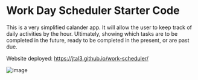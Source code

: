 # Work Day Scheduler Starter Code

This is a very simplified calander app. It will allow the user to keep track of daily activities by the hour. Ultimately, showing which tasks are to be completed in the future, ready to be completed in the present, or are past due.

Website deployed: https://jtal3.github.io/work-scheduler/

![image](https://user-images.githubusercontent.com/97869791/175790001-5a030592-2c7e-444c-abd6-bd95d4a97e1b.png)
